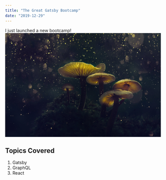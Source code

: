```yaml
---
title: "The Great Gatsby Bootcamp"
date: "2019-12-29"
---
```


I just launched a new bootcamp!
![Mushrooms](./emre-ozturk-lfyKGQWEbew-unsplash.jpg)
## Topics Covered

1. Gatsby
2. GraphQL
3. React
